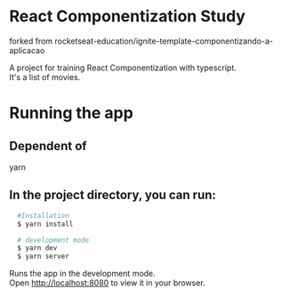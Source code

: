 # React Componentization Study
forked from rocketseat-education/ignite-template-componentizando-a-aplicacao 

A project for training React Componentization with typescript. \
It's a list of movies.

# Running the app

## Dependent of 
yarn

## In the project directory, you can run:

```bash
  #Installation
  $ yarn install

  # development mode
  $ yarn dev
  $ yarn server
```

Runs the app in the development mode.\
Open [http://localhost:8080](http://localhost:8080) to view it in your browser.
